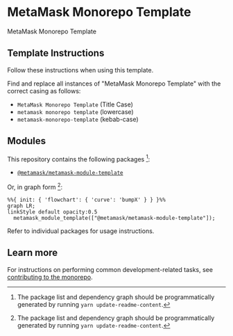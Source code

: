# MetaMask Monorepo Template

MetaMask Monorepo Template

## Template Instructions

Follow these instructions when using this template.

Find and replace all instances of "MetaMask Monorepo Template" with the correct casing as follows:

- `MetaMask Monorepo Template` (Title Case)
- `metamask monorepo template` (lowercase)
- `metamask-monorepo-template` (kebab-case)

## Modules

This repository contains the following packages [^fn1]:

<!-- start package list -->

- [`@metamask/metamask-module-template`](packages/metamask-module-template)

<!-- end package list -->

Or, in graph form [^fn1]:

<!-- start dependency graph -->

```mermaid
%%{ init: { 'flowchart': { 'curve': 'bumpX' } } }%%
graph LR;
linkStyle default opacity:0.5
  metamask_module_template(["@metamask/metamask-module-template"]);
```

<!-- end dependency graph -->

Refer to individual packages for usage instructions.

## Learn more

For instructions on performing common development-related tasks, see [contributing to the monorepo](./docs/contributing.md).

[^fn1]: The package list and dependency graph should be programmatically generated by running `yarn update-readme-content`.
